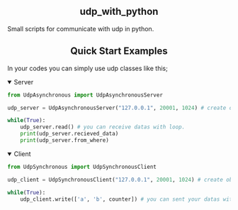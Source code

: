 ## <div align="center">udp_with_python</div>

Small scripts for communicate with udp in python.

## <div align="center">Quick Start Examples</div>

In your codes you can simply use udp classes like this;

<details open>
<summary>Server</summary>

```python
from UdpAsynchronous import UdpAsynchronousServer

udp_server = UdpAsynchronousServer("127.0.0.1", 20001, 1024) # create object from server class.

while(True):
    udp_server.read() # you can receive datas with loop.
    print(udp_server.recieved_data)
    print(udp_server.from_where)
```

<details open>
<summary>Client</summary>

```python
from UdpSynchronous import UdpSynchronousClient

udp_client = UdpSynchronousClient("127.0.0.1", 20001, 1024) # create object from client class.

while(True):
    udp_client.write(['a', 'b', counter]) # you can sent your datas with "write" function.
```